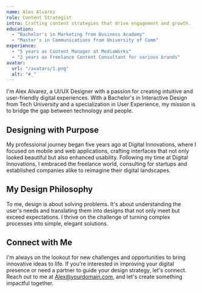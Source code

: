 ```yaml
---
name: Alex Alvarez
role: Content Strategist
intro: Crafting content strategies that drive engagement and growth.
education:
  - "Bachelor's in Marketing from Business Academy"
  - "Master's in Communications from University of Comm"
experience:
  - "5 years as Content Manager at MediaWorks"
  - "2 years as Freelance Content Consultant for various brands"
avatar:
  url: "/avatars/1.png"
  alt: "#_"
---
```


I'm Alex Alvarez, a UI/UX Designer with a passion for creating intuitive and user-friendly digital experiences. With a Bachelor's in Interactive Design from Tech University and a specialization in User Experience, my mission is to bridge the gap between technology and people.

## Designing with Purpose

My professional journey began five years ago at Digital Innovations, where I focused on mobile and web applications, crafting interfaces that not only looked beautiful but also enhanced usability. Following my time at Digital Innovations, I embraced the freelance world, consulting for startups and established companies alike to reimagine their digital landscapes.

## My Design Philosophy

To me, design is about solving problems. It's about understanding the user's needs and translating them into designs that not only meet but exceed expectations. I thrive on the challenge of turning complex processes into simple, elegant solutions.

## Connect with Me

I'm always on the lookout for new challenges and opportunities to bring innovative ideas to life. If you're interested in improving your digital presence or need a partner to guide your design strategy, let's connect. Reach out to me at [Alex@yourdomain.com](mailto:Alex@yourdomain.com), and let's create something impactful together.